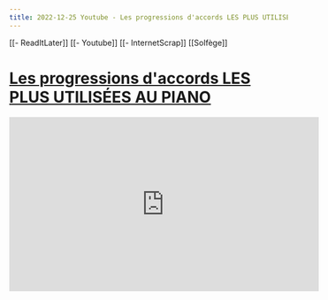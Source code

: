 ```yaml
---
title: 2022-12-25 Youtube - Les progressions d'accords LES PLUS UTILISÉES AU PIANO
---
```



[[- ReadItLater]] [[- Youtube]] [[- InternetScrap]] [[Solfège]]

# [Les progressions d'accords LES PLUS UTILISÉES AU PIANO](https://www.youtube.com/watch?v=pYaADlIzC_U)

<iframe width="560" height="315" src="https://www.youtube.com/embed/pYaADlIzC_U" title="YouTube video player" frameborder="0" allow="accelerometer; autoplay; clipboard-write; encrypted-media; gyroscope; picture-in-picture" allowfullscreen></iframe>